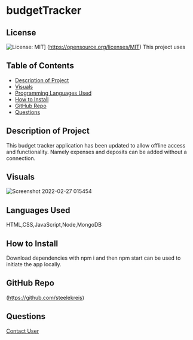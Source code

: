 # budgetTracker
  ## License
  ![License: MIT](https://img.shields.io/badge/License-MIT-yellow.svg)]
  (https://opensource.org/licenses/MIT)
  This project uses 
  ## Table of Contents
  - [Description of Project](#projectDescription)
  - [Visuals](#projectVisuals)
  - [Programming Languages Used](#projectScripts)
  - [How to Install](#projectInstallation)
  - [GitHub Repo](#githubUser)
  - [Questions](#projectQuestions)
  ## Description of Project
  This budget tracker application has been updated to allow offline access and functionality. Namely expenses and deposits can be added without a connection.
  ## Visuals
  ![Screenshot 2022-02-27 015454](https://user-images.githubusercontent.com/89118701/155875817-bfe01919-ec78-454a-a257-99f7cce34f49.png)
  ## Languages Used
  HTML,CSS,JavaScript,Node,MongoDB
  ## How to Install
  Download dependencies with npm i and then npm start can be used to initiate the app locally.
  ## GitHub Repo
  (https://github.com/steelekreis)
  ## Questions
  [Contact User](mailto:steele.kreis@gmail.com)
